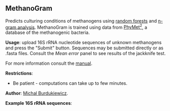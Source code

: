 ## MethanoGram

Predicts culturing conditions of methanogens using [random forests](https://www.stat.berkeley.edu/~breiman/RandomForests/cc_home.htm) and [n-gram analysis](http://github.com/michbur/biogram). MethanoGram is trained using data from [PhyMet<sup>2</sup>](http://metanogen.biotech.uni.wroc.pl/), a database of the methanogenic bacteria.

**Usage**: upload 16S rRNA nucleotide sequences of unknown methanogens and press the "Submit" button. Sequences may be submitted directly or as .fasta files. Consult the *Mean error* panel to see results of the jackknife test.

For more information consult the [manual](http://phymet2.biotech.uni.wroc.pl/index.php?ind=help).

**Restrictions**:
  * Be patient - computations can take up to few minutes.  

**Author**: [Michal Burdukiewicz](http://www.smorfland.uni.wroc.pl/).

**Example 16S rRNA sequences**:
